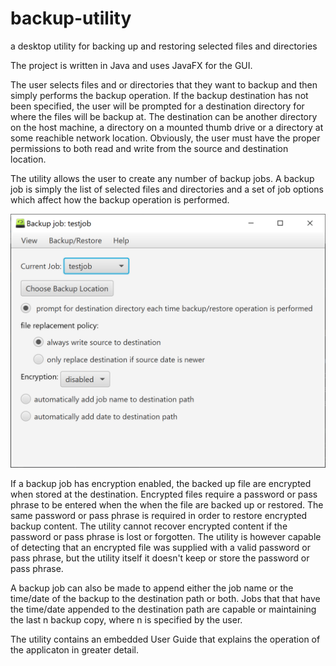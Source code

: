 # backup-utility
a desktop utility for backing up and restoring selected files and directories

The project is written in Java and uses JavaFX for the GUI.

The user selects files and or directories that they want to backup and then simply performs the backup operation.  If the backup destination has not been specified, the user will be prompted for a destination directory for where the files will be backup at.  The destination can be another directory on the host machine, a directory on a mounted thumb drive or a directory at some reachible network location. Obviously, the user must have the proper permissions to both read and write from the source and destination location.

The utility allows the user to create any number of backup jobs.  A backup job is simply the list of selected files and directories and a set of job options which affect how the backup operation is performed.

![JobOption](screenshots/Job.png)

If a backup job has encryption enabled, the backed up file are encrypted when stored at the destination. Encrypted files require a password or pass phrase to be entered when the when the file are backed up or restored. The same password or pass phrase is required in order to restore encrypted backup content. The utility cannot recover encrypted content if the password or pass phrase is lost or forgotten.  The utility is however capable of detecting that an encrypted file was supplied with a valid password or pass phrase, but the utility itself it doesn't keep or store the password or pass phrase.

A backup job can also be made to append either the  job name or the time/date of the backup to the destination path or both. Jobs that that have the time/date appended to the destination path are capable or maintaining the last n backup copy, where n is specified by the user.

The utility contains an embedded User Guide that explains the operation of the applicaton in greater detail.

